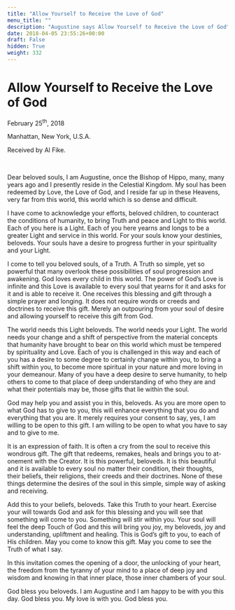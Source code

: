 ```yaml
---
title: "Allow Yourself to Receive the Love of God"
menu_title: ""
description: "Augustine says Allow Yourself to Receive the Love of God"
date: 2018-04-05 23:55:26+00:00
draft: False
hidden: True
weight: 332
---
```

# Allow Yourself to Receive the Love of God

February 25<sup>th</sup>, 2018

Manhattan, New York, U.S.A.

Received by Al Fike.

 

Dear beloved souls, I am Augustine, once the Bishop of Hippo, many, many years ago and I presently reside in the Celestial Kingdom. My soul has been redeemed by Love, the Love of God, and I reside far up in these Heavens, very far from this world, this world which is so dense and difficult.

I have come to acknowledge your efforts, beloved children, to counteract the conditions of humanity, to bring Truth and peace and Light to this world. Each of you here is a Light. Each of you here yearns and longs to be a greater Light and service in this world. For your souls know your destinies, beloveds. Your souls have a desire to progress further in your spirituality and your Light.

I come to tell you beloved souls, of a Truth. A Truth so simple, yet so powerful that many overlook these possibilities of soul progression and awakening. God loves every child in this world. The power of God’s Love is infinite and this Love is available to every soul that yearns for it and asks for it and is able to receive it. One receives this blessing and gift through a simple prayer and longing. It does not require words or creeds and doctrines to receive this gift. Merely an outpouring from your soul of desire and allowing yourself to receive this gift from God.

The world needs this Light beloveds. The world needs your Light. The world needs your change and a shift of perspective from the material concepts that humanity have brought to bear on this world which must be tempered by spirituality and Love. Each of you is challenged in this way and each of you has a desire to some degree to certainly change within you, to bring a shift within you, to become more spiritual in your nature and more loving in your demeanour.  Many of you have a deep desire to serve humanity, to help others to come to that place of deep understanding of who they are and what their potentials may be, those gifts that lie within the soul.

God may help you and assist you in this, beloveds. As you are more open to what God has to give to you, this will enhance everything that you do and everything that you are.  It merely requires your consent to say, yes, I am willing to be open to this gift. I am willing to be open to what you have to say and to give to me.

It is an expression of faith. It is often a cry from the soul to receive this wondrous gift. The gift that redeems, remakes, heals and brings you to at-onement with the Creator. It is this powerful, beloveds. It is this beautiful and it is available to every soul no matter their condition, their thoughts, their beliefs, their religions, their creeds and their doctrines. None of these things determine the desires of the soul in this simple, simple way of asking and receiving.

Add this to your beliefs, beloveds. Take this Truth to your heart. Exercise your will towards God and ask for this blessing and you will see that something will come to you. Something will stir within you. Your soul will feel the deep Touch of God and this will bring you joy, my beloveds, joy and understanding, upliftment and healing. This is God’s gift to you, to each of His children. May you come to know this gift. May you come to see the Truth of what I say.

In this invitation comes the opening of a door, the unlocking of your heart, the freedom from the tyranny of your mind to a place of deep joy and wisdom and knowing in that inner place, those inner chambers of your soul. 

God bless you beloveds. I am Augustine and I am happy to be with you this day. God bless you. My love is with you. God bless you.
